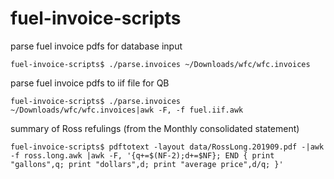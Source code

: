 # fuel-invoice-scripts

parse fuel invoice pdfs for database input

```console
fuel-invoice-scripts$ ./parse.invoices ~/Downloads/wfc/wfc.invoices
```


parse fuel invoice pdfs to iif file for QB
```console
fuel-invoice-scripts$ ./parse.invoices ~/Downloads/wfc/wfc.invoices|awk -F, -f fuel.iif.awk
```

summary of Ross refulings (from the Monthly consolidated statement)
```console
fuel-invoice-scripts$ pdftotext -layout data/RossLong.201909.pdf -|awk -f ross.long.awk |awk -F, '{q+=$(NF-2);d+=$NF}; END { print "gallons",q; print "dollars",d; print "average price",d/q; }'
```
